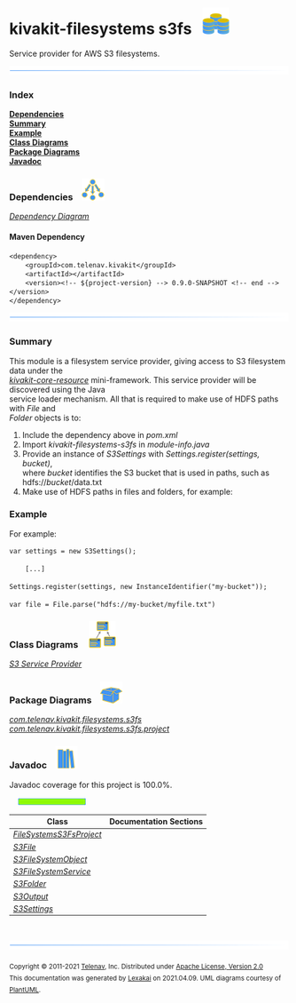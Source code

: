 # kivakit-filesystems s3fs &nbsp;&nbsp;![](documentation/images/disks-48.png)

Service provider for AWS S3 filesystems.

![](documentation/images/horizontal-line.png)

### Index

[**Dependencies**](#dependencies)  
[**Summary**](#summary)  
[**Example**](#example)  
[**Class Diagrams**](#class-diagrams)  
[**Package Diagrams**](#package-diagrams)  
[**Javadoc**](#javadoc)

### Dependencies <a name="dependencies"></a> &nbsp;&nbsp; ![](documentation/images/dependencies-40.png)

[*Dependency Diagram*](documentation/diagrams/dependencies.svg)

#### Maven Dependency

    <dependency>
        <groupId>com.telenav.kivakit</groupId>
        <artifactId></artifactId>
        <version><!-- ${project-version} --> 0.9.0-SNAPSHOT <!-- end --></version>
    </dependency>
![](documentation/images/horizontal-line.png)

[//]: # (start-user-text)

### Summary <a name = "summary"></a>

This module is a filesystem service provider, giving access to S3 filesystem data under the  
[*kivakit-core-resource*](../../kivakit-core/resource/README.md)
mini-framework. This service provider will be discovered using the Java  
service loader mechanism. All that is required to make use of HDFS paths with *File* and  
*Folder* objects is to:

1. Include the dependency above in *pom.xml*
2. Import *kivakit-filesystems-s3fs* in *module-info.java*
3. Provide an instance of *S3Settings* with *Settings.register(settings, bucket)*,  
   where *bucket* identifies the S3 bucket that is used in paths, such as hdfs://*bucket*/data.txt
4. Make use of HDFS paths in files and folders, for example:

### Example <a name = "example"></a>

For example:

    var settings = new S3Settings();

        [...]

    Settings.register(settings, new InstanceIdentifier("my-bucket"));

    var file = File.parse("hdfs://my-bucket/myfile.txt")

[//]: # (end-user-text)

### Class Diagrams <a name="class-diagrams"></a> &nbsp; &nbsp; ![](documentation/images/diagram-48.png)

[*S3 Service Provider*](documentation/diagrams/diagram-s3.svg)  

### Package Diagrams <a name="package-diagrams"></a> &nbsp;&nbsp; ![](documentation/images/box-40.png)

[*com.telenav.kivakit.filesystems.s3fs*](documentation/diagrams/com.telenav.kivakit.filesystems.s3fs.svg)  
[*com.telenav.kivakit.filesystems.s3fs.project*](documentation/diagrams/com.telenav.kivakit.filesystems.s3fs.project.svg)  

### Javadoc <a name="javadoc"></a> &nbsp;&nbsp; ![](documentation/images/books-40.png)

Javadoc coverage for this project is 100.0%.  
  
&nbsp; &nbsp;  ![](documentation/images/meter-100-12.png)



| Class | Documentation Sections |
|---|---|
| [*FileSystemsS3FsProject*](https://telenav.github.io/kivakit/javadoc/kivakit.filesystems.s3/com/telenav/kivakit/filesystems/s3fs/project/FileSystemsS3FsProject.html) |  |  
| [*S3File*](https://telenav.github.io/kivakit/javadoc/kivakit.filesystems.s3/com/telenav/kivakit/filesystems/s3fs/S3File.html) |  |  
| [*S3FileSystemObject*](https://telenav.github.io/kivakit/javadoc/kivakit.filesystems.s3/com/telenav/kivakit/filesystems/s3fs/S3FileSystemObject.html) |  |  
| [*S3FileSystemService*](https://telenav.github.io/kivakit/javadoc/kivakit.filesystems.s3/com/telenav/kivakit/filesystems/s3fs/S3FileSystemService.html) |  |  
| [*S3Folder*](https://telenav.github.io/kivakit/javadoc/kivakit.filesystems.s3/com/telenav/kivakit/filesystems/s3fs/S3Folder.html) |  |  
| [*S3Output*](https://telenav.github.io/kivakit/javadoc/kivakit.filesystems.s3/com/telenav/kivakit/filesystems/s3fs/S3Output.html) |  |  
| [*S3Settings*](https://telenav.github.io/kivakit/javadoc/kivakit.filesystems.s3/com/telenav/kivakit/filesystems/s3fs/S3Settings.html) |  |  

[//]: # (start-user-text)



[//]: # (end-user-text)

<br/>

![](documentation/images/horizontal-line.png)

<sub>Copyright &#169; 2011-2021 [Telenav](http://telenav.com), Inc. Distributed under [Apache License, Version 2.0](LICENSE)</sub>  
<sub>This documentation was generated by [Lexakai](https://github.com/Telenav/lexakai) on 2021.04.09. UML diagrams courtesy
of [PlantUML](http://plantuml.com).</sub>

